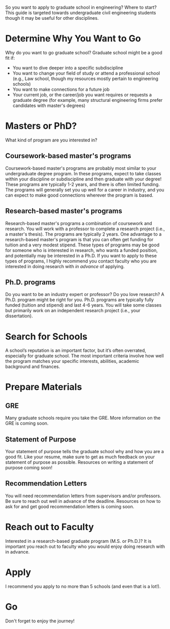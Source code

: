 So you want to apply to graduate school in engineering? Where to start? This guide is targeted towards undergraduate civil engineering students though it may be useful for other disciplines. 

# Determine Why You Want to Go
Why do you want to go graduate school? Graduate school might be a good fit if:
- You want to dive deeper into a specific subdiscipline
- You want to change your field of study or attend a professional school (e.g., Law school, though my resources mostly pertain to engineering schools)
- You want to make connections for a future job 
- Your current job, or the career/job you want requires or requests a graduate degree (for example, many structural engineering firms prefer candidates with master's degrees)

# Masters or PhD?
What kind of program are you interested in? 

## Coursework-based master's programs
Coursework-based master's programs are probably most similar to your undergraduate degree program. In these programs, expect to take classes within your discipline or subdiscipline and then graduate with your degree! These programs are typically 1-2 years, and there is often limited funding. The programs will generally set you up well for a career in industry, and you can expect to make good connections wherever the program is based.

## Research-based master's programs
Research-based master's programs a combination of coursework and research. You will work with a professor to complete a research project (i.e., a master's thesis). The programs are typically 2 years. One advantage to a research-based master's program is that you can often get funding for tuition and a very modest stipend. These types of programs may be good for someone who is interested in research, who wants a funded position, and potentially may be interested in a Ph.D. If you want to apply to these types of programs, I highly recommend you contact faculty who you are interested in doing research with _in advance_ of applying.

## Ph.D. programs
Do you want to be an industry expert or professor? Do you love research? A Ph.D. program might be right for you. Ph.D. programs are typically fully funded (tuition and stipend) and last 4-6 years. You will take some classes but primarily work on an independent research project (i.e., your dissertation).

# Search for Schools
A school’s reputation is an important factor, but it’s often overrated, especially for graduate school. The most important criteria involve how well the program matches your specific interests, abilities, academic background and finances. 

# Prepare Materials
## GRE
Many graduate schools require you take the GRE. More information on the GRE is coming soon. 
## Statement of Purpose
Your statement of purpose tells the graduate school why and how you are a good fit. Like your resume, make sure to get as much feedback on your statement of purpose as possible. Resources on writing a statement of purpose coming soon!
## Recommendation Letters
You will need recommendation letters from supervisors and/or professors. Be sure to reach out well in advance of the deadline. Resources on how to ask for and get good recommendation letters is coming soon. 
# Reach out to Faculty
Interested in a research-based graduate program (M.S. or Ph.D.)? It is important you reach out to faculty who you would enjoy doing research with in advance. 
# Apply 
I recommend you apply to no more than 5 schools (and even that is a lot!). 
# Go
Don't forget to enjoy the journey! 
